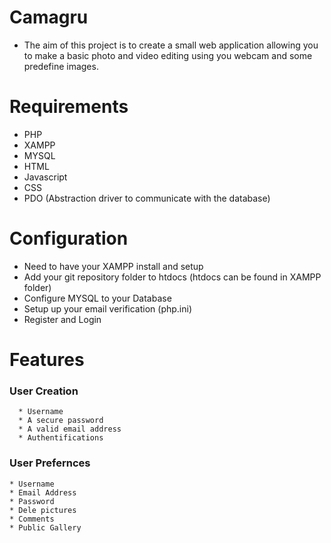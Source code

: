 # Camagru

* The aim of this project is to create a small web application allowing you to make a basic photo and video editing using you webcam and some predefine images.

# Requirements
* PHP
* XAMPP
* MYSQL
* HTML
* Javascript
* CSS
* PDO (Abstraction driver to communicate with the database)

# Configuration
* Need to have your XAMPP install and setup
* Add your git repository folder to htdocs (htdocs can be found in XAMPP folder)
* Configure MYSQL to your Database
* Setup up your email verification (php.ini)
* Register and Login

# Features
  ### User Creation
      * Username
      * A secure password
      * A valid email address
      * Authentifications

  ### User Prefernces
    * Username
    * Email Address
    * Password
    * Dele pictures
    * Comments
    * Public Gallery

